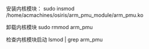 安装内核模块：
sudo insmod /home/acmachines/osiris/arm_pmu_module/arm_pmu.ko

卸载内核模块
sudo rmmod arm_pmu

检查内核模块启动
lsmod | grep arm_pmu
